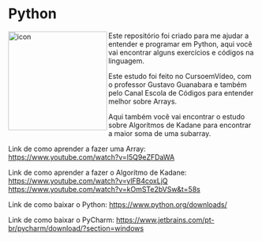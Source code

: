 # Python


<img src="https://techstack-generator.vercel.app/python-icon.svg" alt="icon" align="left" width="200" />

Este repositório foi criado para me ajudar a entender e programar em Python, aqui você vai encontrar alguns exercícios e códigos na linguagem.

Este estudo foi feito no CursoemVídeo, com o professor Gustavo Guanabara e também pelo Canal Escola de Códigos para entender melhor sobre Arrays.

Aqui também você vai encontrar o estudo sobre Algorítmos de Kadane para encontrar a maior soma de uma subarray.

Link de como aprender a fazer uma Array: https://www.youtube.com/watch?v=I5Q9eZFDaWA

Link de como aprender a fazer o Algorítmo de Kadane: https://www.youtube.com/watch?v=ylFB4coxLjQ
https://www.youtube.com/watch?v=kOmSTe2bVSw&t=58s

Link de como baixar o Python: https://www.python.org/downloads/

Link de como baixar o PyCharm: https://www.jetbrains.com/pt-br/pycharm/download/?section=windows

 

 
